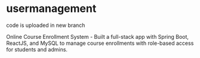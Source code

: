 # usermanagement
code is uploaded in new branch

Online Course Enrollment System - Built a full-stack app with Spring Boot, ReactJS, and MySQL to manage course enrollments with role-based access for students and admins.
